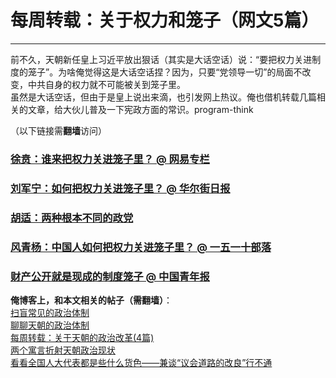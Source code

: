# 每周转载：关于权力和笼子（网文5篇） 

-----

 前不久，天朝新任皇上习近平放出狠话（其实是大话空话）说：“要把权力关进制度的笼子”。为啥俺觉得这是大话空话捏？因为，只要“党领导一切”的局面不改变，中共自身的权力就不可能被关到笼子里。  
 虽然是大话空话，但由于是皇上说出来滴，也引发网上热议。俺也借机转载几篇相关的文章，给大伙儿普及一下宪政方面的常识。program-think  
   
 （以下链接需**翻墙**访问）  
   
 ### [徐贲：谁来把权力关进笼子里？ @ 网易专栏](https://plus.google.com/113559088971921339544/posts/9FTfg5kXTsR)

  
 ### [刘军宁：如何把权力关进笼子里？ @ 华尔街日报](https://plus.google.com/113559088971921339544/posts/S2omcz2qRBP)

  
 ### [胡适：两种根本不同的政党](https://plus.google.com/113559088971921339544/posts/VxtUXyLydzF)

  
 ### [风青杨：中国人如何把权力关进笼子里？ @ 一五一十部落](https://plus.google.com/113559088971921339544/posts/2UCc6hVtUNa)

  
 ### [财产公开就是现成的制度笼子 @ 中国青年报](https://plus.google.com/113559088971921339544/posts/Qn5UqeLkatV)

  
 **俺博客上，和本文相关的帖子（需翻墙）**：  
 [扫盲常见的政治体制](http://program-think.blogspot.com/2012/07/form-of-government.html)  
 [聊聊天朝的政治体制](http://program-think.blogspot.com/2012/07/form-of-government-in-china.html)  
 [每周转载：关于天朝的政治改革(4篇)](http://program-think.blogspot.com/2012/05/weekly-share-3.html)  
 [两个寓言折射天朝政治现状](http://program-think.blogspot.com/2012/11/political-fable.html)  
 [看看全国人大代表都是些什么货色——兼谈“议会道路的改良”行不通](http://program-think.blogspot.com/2012/03/national-people-congress.html) 